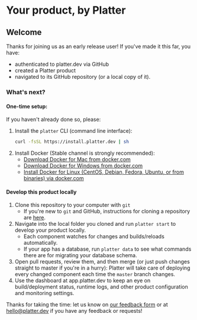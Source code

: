 # Your product, by Platter

## Welcome

Thanks for joining us as an early release user! If you've made it this
far, you have:
 
- authenticated to platter.dev via GitHub
- created a Platter product
- navigated to its GitHub repository (or a local copy of it).

### What's next?

#### One-time setup:

If you haven't already done so, please:

1. Install the `platter` CLI (command line interface):
   ```bash
   curl -fsSL https://install.platter.dev | sh
   ```
1. Install Docker (Stable channel is strongly recommended):
    - [Download Docker for Mac from
      docker.com](https://download.docker.com/mac/stable/Docker.dmg)
    - [Download Docker for Windows from
      docker.com](https://download.docker.com/win/stable/Docker%20for%20Windows%20Installer.exe)
    - <a href="https://docs.docker.com/install/#server"
      target="_blank">Install Docker for Linux (CentOS, Debian,
      Fedora, Ubuntu, or from binaries) via docker.com</a>

#### Develop this product locally

1. Clone this repository to your computer with `git`
    - If you're new to `git` and GitHub, instructions for cloning a
      repository are <a
      href="https://help.github.com/en/github/creating-cloning-and-archiving-repositories/cloning-a-repository"
      target="_blank">here</a>.
1. Navigate into the local folder you cloned and run `platter start`
   to develop your product locally.
    - Each component watches for changes and builds/reloads
      automatically.
    - If your app has a database, run `platter data` to see what
      commands there are for migrating your database schema.
1. Open pull requests, review them, and then merge (or just push
   changes straight to master if you're in a hurry): Platter will take
   care of deploying every changed component each time the `master`
   branch changes.
1. Use the dashboard at app.platter.dev to keep an eye on
   build/deployment status, runtime logs, and other product
   configuration and monitoring settings.

Thanks for taking the time: let us know on <a
href="https://docs.google.com/forms/d/e/1FAIpQLSdQo8eZgIsjuSOz5OBqAoTUKlQUnh6s7YmHgvibCVgmgMN0Pw/viewform"
target="_blank">our feedback form</a> or at hello@platter.dev if you
have any feedback or requests!
